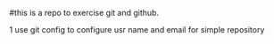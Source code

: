 #this is a repo to exercise git and github.

1 use git config to configure usr name and email for simple repository
